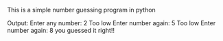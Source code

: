 This is a simple number guessing program in python

Output:
Enter any number: 2
Too low
Enter number again: 5
Too low
Enter number again: 8
you guessed it right!!
